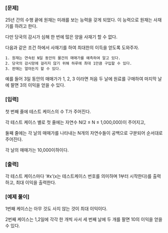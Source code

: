 ### [문제]

25년 간의 수행 끝에 원재는 미래를 보는 능력을 갖게 되었다. 이 능력으로 원재는 사재기를 하려고 한다.

다만 당국의 감시가 심해 한 번에 많은 양을 사재기 할 수 없다.

다음과 같은 조건 하에서 사재기를 하여 최대한의 이득을 얻도록 도와주자.

    1. 원재는 연속된 N일 동안의 물건의 매매가를 예측하여 알고 있다.
    2. 당국의 감시망에 걸리지 않기 위해 하루에 최대 1만큼 구입할 수 있다.
    3. 판매는 얼마든지 할 수 있다.

예를 들어 3일 동안의 매매가가 1, 2, 3 이라면 처음 두 날에 원료를 구매하여 마지막 날에 팔면 3의 이익을 얻을 수 있다.


### [입력]

첫 번째 줄에 테스트 케이스의 수 T가 주어진다.

각 테스트 케이스 별로 첫 줄에는 자연수 N(2 ≤ N ≤ 1,000,000)이 주어지고,

둘째 줄에는 각 날의 매매가를 나타내는 N개의 자연수들이 공백으로 구분되어 순서대로 주어진다.

각 날의 매매가는 10,000이하이다.


### [출력]

각 테스트 케이스마다 ‘#x’(x는 테스트케이스 번호를 의미하며 1부터 시작한다)를 출력하고, 최대 이익을 출력한다.


### [예제 풀이]

1번째 케이스는 아무 것도 사지 않는 것이 최대 이익이다.

2번째 케이스는 1,2일에 각각 한 개씩 사서 세 번째 날에 두 개를 팔면 10의 이익을 얻을 수 있다.